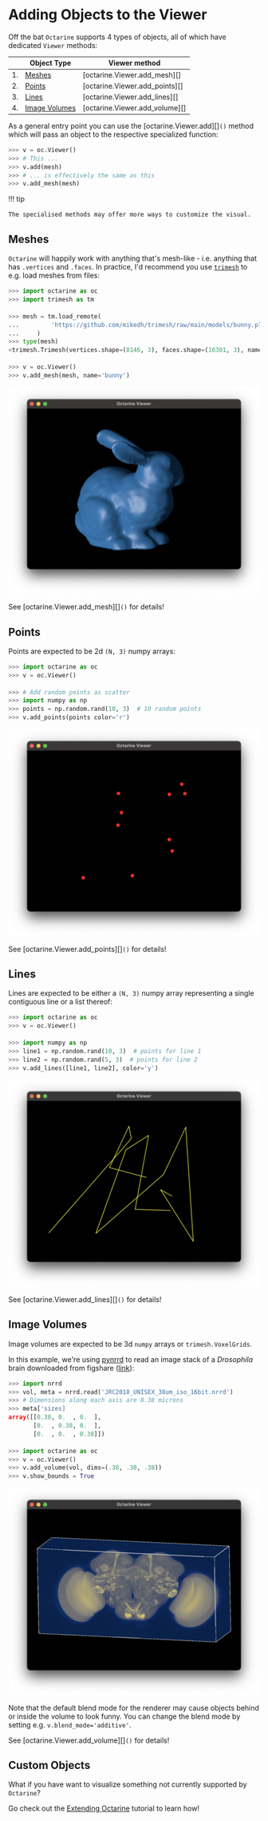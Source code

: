 # Adding Objects to the Viewer

Off the bat `Octarine` supports 4 types of objects, all of
which have dedicated `Viewer` methods:

|   | Object Type                       | Viewer method                  |
|---|-----------------------------------|--------------------------------|
| 1.| [Meshes](#meshes)                 | [octarine.Viewer.add_mesh][]   |
| 2.| [Points](#points)                 | [octarine.Viewer.add_points][] |
| 3.| [Lines](#lines)                   | [octarine.Viewer.add_lines][]  |
| 4.| [Image Volumes](#image-volumes)   | [octarine.Viewer.add_volume][] |

As a general entry point you can use the [octarine.Viewer.add][]`()` method
which will pass an object to the respective specialized function:

```python
>>> v = oc.Viewer()
>>> # This ...
>>> v.add(mesh)
>>> # ... is effectively the same as this
>>> v.add_mesh(mesh)
```
!!! tip

    The specialised methods may offer more ways to customize the visual.

## Meshes

`Octarine` will happily work with anything that's mesh-like - i.e. anything that
has `.vertices` and `.faces`. In practice, I'd recommend you use
[`trimesh`](https://github.com/mikedh/trimesh) to e.g. load meshes from files:

```python
>>> import octarine as oc
>>> import trimesh as tm

>>> mesh = tm.load_remote(
...         'https://github.com/mikedh/trimesh/raw/main/models/bunny.ply'
...     )
>>> type(mesh)
<trimesh.Trimesh(vertices.shape=(8146, 3), faces.shape=(16301, 3), name=`bunny.ply`)

>>> v = oc.Viewer()
>>> v.add_mesh(mesh, name='bunny')
```

![bunny example](_static/bunny_example.png)

See [octarine.Viewer.add_mesh][]`()` for details!

## Points

Points are expected to be 2d `(N, 3)` numpy arrays:

```python
>>> import octarine as oc
>>> v = oc.Viewer()

>>> # Add random points as scatter
>>> import numpy as np
>>> points = np.random.rand(10, 3)  # 10 random points
>>> v.add_points(points color='r')
```

![points example](_static/points_example.png)

See [octarine.Viewer.add_points][]`()` for details!

## Lines

Lines are expected to be either a `(N, 3)` numpy array
representing a single contiguous line or a list thereof:


```python
>>> import octarine as oc
>>> v = oc.Viewer()

>>> import numpy as np
>>> line1 = np.random.rand(10, 3)  # points for line 1
>>> line2 = np.random.rand(5, 3)  # points for line 2
>>> v.add_lines([line1, line2], color='y')
```

![lines example](_static/lines_example.png)

See [octarine.Viewer.add_lines][]`()` for details!

## Image Volumes

Image volumes are expected to be 3d `numpy` arrays or `trimesh.VoxelGrids`.

In this example, we're using [pynrrd](https://pypi.org/project/pynrrd/) to read
an image stack of a _Drosophila_ brain downloaded from figshare
([link](https://figshare.com/s/43ea65ba938e64312f32)):

```python
>>> import nrrd
>>> vol, meta = nrrd.read('JRC2018_UNISEX_38um_iso_16bit.nrrd')
>>> # Dimensions along each axis are 0.38 microns
>>> meta['sizes]
array([[0.38, 0.  , 0.  ],
       [0.  , 0.38, 0.  ],
       [0.  , 0.  , 0.38]])

>>> import octarine as oc
>>> v = oc.Viewer()
>>> v.add_volume(vol, dims=(.38, .38, .38))
>>> v.show_bounds = True
```

![brain volume](_static/brain_volume_example.png)

Note that the default blend mode for the renderer may cause objects
behind or inside the volume to look funny. You can change the blend
mode by setting e.g. `v.blend_mode='additive'`.

See [octarine.Viewer.add_volume][]`()` for details!

## Custom Objects

What if you have want to visualize something not currently supported
by `Octarine`?

Go check out the [Extending Octarine](extending.md) tutorial to learn how!

